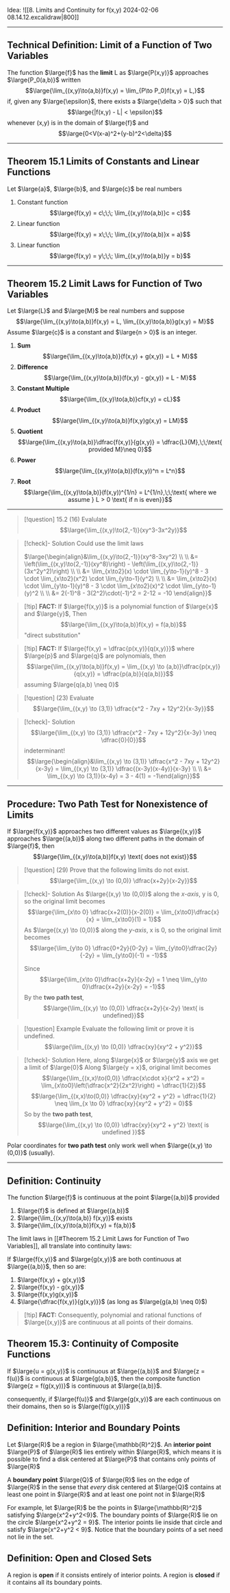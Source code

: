 Idea:
![[8. Limits and Continuity for f(x,y) 2024-02-06 08.14.12.excalidraw|800]]

___

## Technical Definition: Limit of a Function of Two Variables
The function $\large{f}$ has the **limit** L as $\large{P(x,y)}$ approaches $\large{P_0(a,b)}$ written
$$\large{\lim_{(x,y)\to(a,b)}f(x,y) = \lim_{P\to P_0}f(x,y) = L,}$$
if, given any $\large{\epsilon}$, there exists a $\large{\delta > 0}$ such that
$$\large{|f(x,y) - L| < \epsilon}$$
whenever (x,y) is in the domain of $\large{f}$ and
$$\large{0<V(x-a)^2+(y-b)^2<\delta}$$

___

## Theorem 15.1 Limits of Constants and Linear Functions
Let $\large{a}$, $\large{b}$, and $\large{c}$ be real numbers
1. Constant function 
$$\large{f(x,y) = c\;\;\; \lim_{(x,y)\to(a,b)}c = c}$$
2. Linear function
$$\large{f(x,y) = x\;\;\; \lim_{(x,y)\to(a,b)}x = a}$$
2. Linear function
$$\large{f(x,y) = y\;\;\; \lim_{(x,y)\to(a,b)}y = b}$$

___

## Theorem 15.2 Limit Laws for Function of Two Variables
Let $\large{L}$ and $\large{M}$ be real numbers and suppose
$$\large{\lim_{(x,y)\to(a,b)}f(x,y) = L, \lim_{(x,y)\to(a,b)}g(x,y) = M}$$
Assume $\large{c}$ is a constant and $\large{n > 0}$ is an integer.

1. **Sum** $$\large{\lim_{(x,y)\to(a,b)}(f(x,y) + g(x,y)) = L + M}$$
2. **Difference** $$\large{\lim_{(x,y)\to(a,b)}(f(x,y) - g(x,y)) = L - M}$$
3.  **Constant Multiple** $$\large{\lim_{(x,y)\to(a,b)}cf(x,y) = cL}$$
4. **Product** $$\large{\lim_{(x,y)\to(a,b)}f(x,y)g(x,y) = LM}$$
5. **Quotient** $$\large{\lim_{(x,y)\to(a,b)}\dfrac{f(x,y)}{g(x,y)} = \dfrac{L}{M},\;\;\text{ provided M}\neq 0}$$
6. **Power** $$\large{\lim_{(x,y)\to(a,b)}(f(x,y))^n = L^n}$$
7. **Root** $$\large{\lim_{(x,y)\to(a,b)}(f(x,y))^{1/n} = L^{1/n},\;\;\text{ where we assume } L > 0 \text{ if n is even}}$$
___

>[!question] 15.2 (16)
>Evalulate
>$$\large{\lim_{(x,y)\to(2,-1)}(xy^3-3x^2y)}$$

>[!check]- Solution
>Could use the limit laws
>
>$\large{\begin{align}&\lim_{(x,y)\to(2,-1)}(xy^8-3xy^2) \\ \\ &= \left(\lim_{(x,y)\to(2,-1)}(xy^8)\right) - \left(\lim_{(x,y)\to(2,-1)}(3x^2y^2)\right) \\ \\ &= \lim_{x\to2}(x) \cdot \lim_{y\to-1}(y)^8 - 3 \cdot \lim_{x\to2}(x^2) \cdot \lim_{y\to-1}(y^2) \\ \\ &= \lim_{x\to2}(x) \cdot \lim_{y\to-1}(y)^8 - 3 \cdot \lim_{x\to2}(x)^2 \cdot \lim_{y\to-1}(y)^2 \\ \\ &= 2(-1)^8 - 3(2^2)\cdot(-1)^2 = 2-12 = -10 \end{align}}$

>[!tip] **FACT:**
>If $\large{f(x,y)}$ is a polynomial function of $\large{x}$ and $\large{y}$, Then
$$\large{\lim_{(x,y)\to(a,b)}f(x,y) = f(a,b)}$$
"direct substitution"

>[!tip] **FACT:**
>If $\large{f(x,y) = \dfrac{p(x,y)}{q(x,y)}}$ where $\large{p}$ and $\large{q}$ are polynomials, then
$$\large{\lim_{(x,y)\to(a,b)}f(x,y) = \lim_{(x,y) \to (a,b)}\dfrac{p(x,y)}{q(x,y)} = \dfrac{p(a,b)}{q(a,b)}}$$
assuming $\large{q(a,b) \neq 0}$

>[!question] (23)
>Evaluate
>$$\large{\lim_{(x,y) \to (3,1)} \dfrac{x^2 - 7xy + 12y^2}{x-3y}}$$

>[!check]- Solution
> $$\large{\lim_{(x,y) \to (3,1)} \dfrac{x^2 - 7xy + 12y^2}{x-3y} \neq \dfrac{0}{0}}$$
> indeterminant!
> $$\large{\begin{align}&\lim_{(x,y) \to (3,1)} \dfrac{x^2 - 7xy + 12y^2}{x-3y} = \lim_{(x,y) \to (3,1)} \dfrac{(x-3y)(x-4y)}{x-3y} \\ \\ &= \lim_{(x,y) \to (3,1)}(x-4y) = 3 - 4(1) = -1\end{align}}$$

___

## Procedure: Two Path Test for Nonexistence of Limits
If $\large{f(x,y)}$ approaches two different values as $\large{(x,y)}$ approaches $\large{(a,b)}$ along two different paths in the domain of $\large{f}$, then
$$\large{\lim_{(x,y)\to(a,b)}f(x,y) \text{ does not exist}}$$

>[!question] (29)
>Prove that the following limits do not exist.
>$$\large{\lim_{(x,y) \to (0,0)} \dfrac{x+2y}{x-2y}}$$

>[!check]- Solution
>As $\large{(x,y) \to (0,0)}$ along the *x-axis*, y is 0, so the original limit becomes
>$$\large{\lim_{x\to 0} \dfrac{x+2(0)}{x-2(0)} = \lim_{x\to0}\dfrac{x}{x} = \lim_{x\to0}(1) = 1}$$
>As $\large{(x,y) \to (0,0)}$ along the *y-axis*, x is 0, so the original limit becomes
>$$\large{\lim_{y\to 0} \dfrac{0+2y}{0-2y} = \lim_{y\to0}\dfrac{2y}{-2y} = \lim_{y\to0}(-1) = -1}$$
>
>Since $$\large{\lim_{x\to 0}\dfrac{x+2y}{x-2y} = 1 \neq \lim_{y\to 0}\dfrac{x+2y}{x-2y} = -1}$$
>By the **two path test**,
>$$\large{\lim_{(x,y) \to (0,0)} \dfrac{x+2y}{x-2y} \text{ is undefined}}$$

>[!question] Example
>Evaluate the following limit or prove it is undefined.
> $$\large{\lim_{(x,y) \to (0,0)} \dfrac{xy}{xy^2 + y^2}}$$

>[!check]- Solution
>Here, along $\large{x}$ or $\large{y}$ axis we get a limit of $\large{0}$
>Along $\large{y = x}$, original limit becomes
>$$\large{\lim_{(x,x)\to(0,0)} \dfrac{x\cdot x}{x^2 + x^2} = \lim_{x\to0}\left(\dfrac{x^2}{2x^2}\right) = \dfrac{1}{2}}$$
>$$\large{\lim_{(x,x)\to(0,0)} \dfrac{xy}{xy^2 + y^2} = \dfrac{1}{2} \neq \lim_{x \to 0} \dfrac{xy}{xy^2 + y^2} = 0}$$
>So by the **two path test**,
>$$\large{\lim_{(x,y) \to (0,0)} \dfrac{xy}{xy^2 + y^2} \text{ is undefined }}$$

Polar coordinates for **two path test** only work well when $\large{(x,y) \to (0,0)}$ (usually).

___

## Definition: Continuity
The function $\large{f}$ is continuous at the point $\large{(a,b)}$ provided

1. $\large{f}$ is defined at $\large{(a,b)}$
2. $\large{\lim_{(x,y)\to(a,b)} f(x,y)}$ exists
3. $\large{\lim_{(x,y)\to(a,b)}f(x,y) = f(a,b)}$


The limit laws in [[#Theorem 15.2 Limit Laws for Function of Two Variables]], all translate into continuity laws:

If $\large{f(x,y)}$ and $\large{g(x,y)}$ are both continuous at $\large{(a,b)}$, then so are:
1. $\large{f(x,y) + g(x,y)}$
2. $\large{f(x,y) - g(x,y)}$
3. $\large{f(x,y)g(x,y)}$
4. $\large{\dfrac{f(x,y)}{g(x,y)}}$ (as long as $\large{g(a,b) \neq 0}$)

>[!tip] **FACT:**
>Consequently, polynomial and rational functions of $\large{(x,y)}$ are continuous at all points of their domains.


## Theorem 15.3: Continuity of Composite Functions
If $\large{u = g(x,y)}$ is continuous at $\large{(a,b)}$ and $\large{z = f(u)}$ is continuous at $\large{g(a,b)}$, then the composite function $\large{z = f(g(x,y))}$ is continuous at $\large{(a,b)}$.

consequently, if $\large{f(u)}$ and $\large{g(x,y)}$ are each continuous on their domains, then so is $\large{f(g(x,y))}$

## Definition: Interior and Boundary Points
Let $\large{R}$ be a region in $\large{\mathbb{R}^2}$. An **interior point** $\large{P}$ of $\large{R}$ lies entirely within $\large{R}$, which means it is possible to find a disk centered at $\large{P}$ that contains only points of $\large{R}$

A **boundary point** $\large{Q}$ of $\large{R}$ lies on the edge of $\large{R}$ in the sense that *every* disk centered at $\large{Q}$ contains at least one point in $\large{R}$ and at least one point not in $\large{R}$

For example, let $\large{R}$ be the points in $\large{\mathbb{R}^2}$ satisfying $\large{x^2+y^2<9}$. The boundary points of $\large{R}$ lie on the circle $\large{x^2+y^2 = 9}$. The interior points lie inside that circle and satisfy $\large{x^2+y^2 < 9}$. Notice that the boundary points of a set need not lie in the set.

## Definition: Open and Closed Sets
A region is **open** if it consists entirely of interior points. A region is **closed** if it contains all its boundary points.